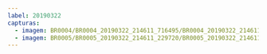 ```yaml
---
label: 20190322
capturas:
  - imagem: BR0004/BR0004_20190322_214611_716495/BR0004_20190322_214611_716495_stack_55_meteors.jpg
  - imagem: BR0005/BR0005_20190322_214611_229720/BR0005_20190322_214611_229720_stack_22_meteors.jpg
---
```

